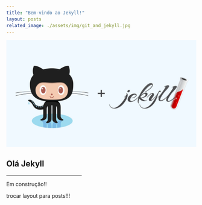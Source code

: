 ```yaml
---
title: "Bem-vindo ao Jekyll!"
layout: posts
related_image: ./assets/img/git_and_jekyll.jpg
---
```


<div class="w3-display-container">
  <img src="/assets/img/git_and_jekyll.jpg" alt="git and jekyll" class="post-main-img w3-card w3-round">
</div>

<div class="w3-content w3-justify w3-text-grey w3-padding-64" id="about">
  <h2 class="w3-text-orange">Olá Jekyll</h2>
  <hr style="width:200px" class="w3-opacity">

  <p>Em construção!!</p>
  <p>trocar layout para posts!!!</p>
</div>
